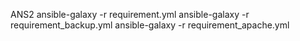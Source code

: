 ANS2
ansible-galaxy -r requirement.yml
ansible-galaxy -r requirement_backup.yml
ansible-galaxy -r requirement_apache.yml

